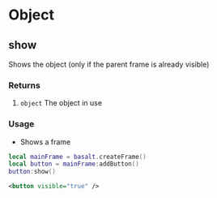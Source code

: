 # Object

## show

Shows the object (only if the parent frame is already visible)

### Returns

1. `object` The object in use

### Usage

* Shows a frame

```lua
local mainFrame = basalt.createFrame()
local button = mainFrame:addButton()
button:show()
```

```xml
<button visible="true" />
```
